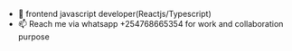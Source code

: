- 💞️ frontend javascript developer(Reactjs/Typescript)
- 📫 Reach me via whatsapp +254768665354 for work and collaboration purpose

